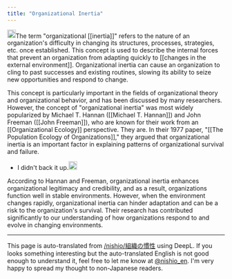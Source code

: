 ```yaml
---
title: "Organizational Inertia"
---
```


<img src='https://scrapbox.io/api/pages/nishio-en/gpt/icon' alt='gpt.icon' height="19.5"/>The term "organizational [[inertia]]" refers to the nature of an organization's difficulty in changing its structures, processes, strategies, etc. once established. This concept is used to describe the internal forces that prevent an organization from adapting quickly to [[changes in the external environment]]. Organizational inertia can cause an organization to cling to past successes and existing routines, slowing its ability to seize new opportunities and respond to change.

This concept is particularly important in the fields of organizational theory and organizational behavior, and has been discussed by many researchers. However, the concept of "organizational inertia" was most widely popularized by Michael T. Hannan ([[Michael T. Hannan]]) and John Freeman ([[John Freeman]]), who are known for their work from an [[Organizational Ecology]] perspective. They are. In their 1977 paper, "[[The Population Ecology of Organizations]]," they argued that organizational inertia is an important factor in explaining patterns of organizational survival and failure.
- I didn't back it up.<img src='https://scrapbox.io/api/pages/nishio-en/nishio/icon' alt='nishio.icon' height="19.5"/>

According to Hannan and Freeman, organizational inertia enhances organizational legitimacy and credibility, and as a result, organizations function well in stable environments. However, when the environment changes rapidly, organizational inertia can hinder adaptation and can be a risk to the organization's survival. Their research has contributed significantly to our understanding of how organizations respond to and evolve in changing environments.

---
This page is auto-translated from [/nishio/組織の慣性](https://scrapbox.io/nishio/組織の慣性) using DeepL. If you looks something interesting but the auto-translated English is not good enough to understand it, feel free to let me know at [@nishio_en](https://twitter.com/nishio_en). I'm very happy to spread my thought to non-Japanese readers.